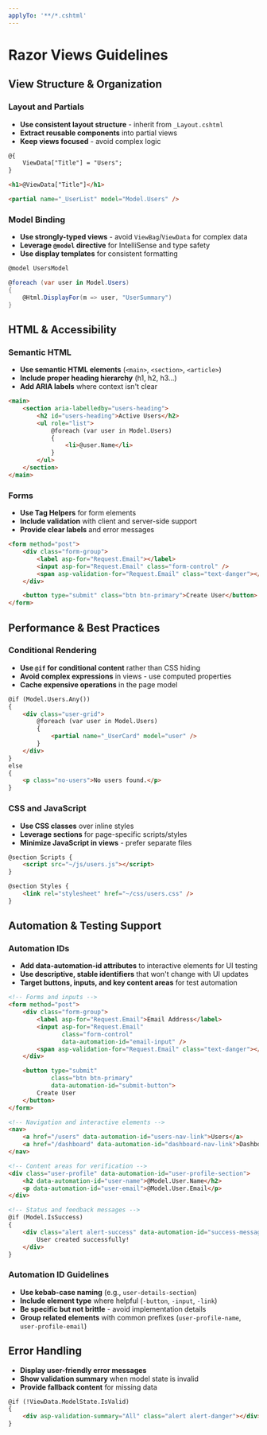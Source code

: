 ```yaml
---
applyTo: '**/*.cshtml'
---
```


# Razor Views Guidelines

## View Structure & Organization

### Layout and Partials
- **Use consistent layout structure** - inherit from `_Layout.cshtml`
- **Extract reusable components** into partial views
- **Keep views focused** - avoid complex logic

```html
@{
    ViewData["Title"] = "Users";
}

<h1>@ViewData["Title"]</h1>

<partial name="_UserList" model="Model.Users" />
```

### Model Binding
- **Use strongly-typed views** - avoid `ViewBag`/`ViewData` for complex data
- **Leverage `@model` directive** for IntelliSense and type safety
- **Use display templates** for consistent formatting

```csharp
@model UsersModel

@foreach (var user in Model.Users)
{
    @Html.DisplayFor(m => user, "UserSummary")
}
```

## HTML & Accessibility

### Semantic HTML
- **Use semantic HTML elements** (`<main>`, `<section>`, `<article>`)
- **Include proper heading hierarchy** (h1, h2, h3...)
- **Add ARIA labels** where context isn't clear

```html
<main>
    <section aria-labelledby="users-heading">
        <h2 id="users-heading">Active Users</h2>
        <ul role="list">
            @foreach (var user in Model.Users)
            {
                <li>@user.Name</li>
            }
        </ul>
    </section>
</main>
```

### Forms
- **Use Tag Helpers** for form elements
- **Include validation** with client and server-side support
- **Provide clear labels** and error messages

```html
<form method="post">
    <div class="form-group">
        <label asp-for="Request.Email"></label>
        <input asp-for="Request.Email" class="form-control" />
        <span asp-validation-for="Request.Email" class="text-danger"></span>
    </div>

    <button type="submit" class="btn btn-primary">Create User</button>
</form>
```

## Performance & Best Practices

### Conditional Rendering
- **Use `@if` for conditional content** rather than CSS hiding
- **Avoid complex expressions** in views - use computed properties
- **Cache expensive operations** in the page model

```html
@if (Model.Users.Any())
{
    <div class="user-grid">
        @foreach (var user in Model.Users)
        {
            <partial name="_UserCard" model="user" />
        }
    </div>
}
else
{
    <p class="no-users">No users found.</p>
}
```

### CSS and JavaScript
- **Use CSS classes** over inline styles
- **Leverage sections** for page-specific scripts/styles
- **Minimize JavaScript in views** - prefer separate files

```html
@section Scripts {
    <script src="~/js/users.js"></script>
}

@section Styles {
    <link rel="stylesheet" href="~/css/users.css" />
}
```

## Automation & Testing Support

### Automation IDs
- **Add data-automation-id attributes** to interactive elements for UI testing
- **Use descriptive, stable identifiers** that won't change with UI updates
- **Target buttons, inputs, and key content areas** for test automation

```html
<!-- Forms and inputs -->
<form method="post">
    <div class="form-group">
        <label asp-for="Request.Email">Email Address</label>
        <input asp-for="Request.Email"
               class="form-control"
               data-automation-id="email-input" />
        <span asp-validation-for="Request.Email" class="text-danger"></span>
    </div>

    <button type="submit"
            class="btn btn-primary"
            data-automation-id="submit-button">
        Create User
    </button>
</form>

<!-- Navigation and interactive elements -->
<nav>
    <a href="/users" data-automation-id="users-nav-link">Users</a>
    <a href="/dashboard" data-automation-id="dashboard-nav-link">Dashboard</a>
</nav>

<!-- Content areas for verification -->
<div class="user-profile" data-automation-id="user-profile-section">
    <h2 data-automation-id="user-name">@Model.User.Name</h2>
    <p data-automation-id="user-email">@Model.User.Email</p>
</div>

<!-- Status and feedback messages -->
@if (Model.IsSuccess)
{
    <div class="alert alert-success" data-automation-id="success-message">
        User created successfully!
    </div>
}
```

### Automation ID Guidelines
- **Use kebab-case naming** (e.g., `user-details-section`)
- **Include element type** where helpful (`-button`, `-input`, `-link`)
- **Be specific but not brittle** - avoid implementation details
- **Group related elements** with common prefixes (`user-profile-name`, `user-profile-email`)

## Error Handling
- **Display user-friendly error messages**
- **Show validation summary** when model state is invalid
- **Provide fallback content** for missing data

```html
@if (!ViewData.ModelState.IsValid)
{
    <div asp-validation-summary="All" class="alert alert-danger"></div>
}
```
